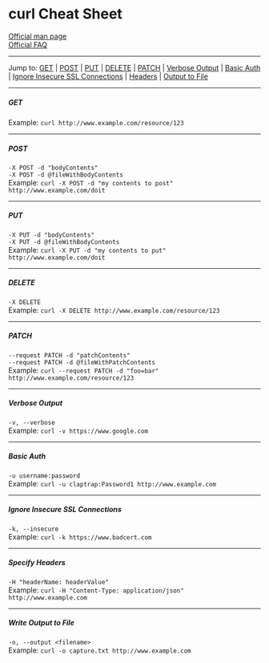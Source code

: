 # curl Cheat Sheet
[Official man page](https://curl.haxx.se/docs/manpage.html)  
[Official FAQ](https://curl.haxx.se/docs/faq.html)

---

Jump to: [GET](#get)  | [POST](#post) | [PUT](#put) | [DELETE](#delete) | [PATCH](#patch) | [Verbose Output](#verbose) | [Basic Auth](#basicAuth) | [Ignore Insecure SSL Connections](#insecure) | [Headers](#headers) | [Output to File](#output)

------

##### <a name="get"></a> GET
Example: ```curl http://www.example.com/resource/123```

------

##### <a name="post"></a> POST
```-X POST -d "bodyContents"```  
```-X POST -d @fileWithBodyContents```  
Example: ```curl -X POST -d "my contents to post" http://www.example.com/doit```

------

##### <a name="put"></a> PUT
```-X PUT -d "bodyContents"```  
```-X PUT -d @fileWithBodyContents```  
Example: ```curl -X PUT -d "my contents to put" http://www.example.com/doit```

------

##### <a name="delete"></a> DELETE
```-X DELETE```  
Example: ```curl -X DELETE http://www.example.com/resource/123```

------

##### <a name="patch"></a> PATCH
```--request PATCH -d "patchContents"```  
```--request PATCH -d @fileWithPatchContents```  
Example: ```curl --request PATCH -d "foo=bar" http://www.example.com/resource/123```

------

##### <a name="verbose"></a> Verbose Output
```-v, --verbose```  
Example: ```curl -v https://www.google.com```

------

##### <a name="basicAuth"></a> Basic Auth
```-u username:password```  
Example: ```curl -u claptrap:Password1 http://www.example.com```

------

##### <a name="insecure"></a> Ignore Insecure SSL Connections
```-k, --insecure```  
Example: ```curl -k https://www.badcert.com```

------

##### <a name="headers"></a> Specify Headers
```-H "headerName: headerValue"```  
Example: ```curl -H "Content-Type: application/json" http://www.example.com```

------

##### <a name="output"></a> Write Output to File
```-o, --output <filename>```  
Example: ```curl -o capture.txt http://www.example.com```


